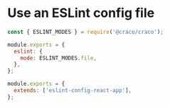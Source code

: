 # Use an ESLint config file

```js title="craco.config.js"
const { ESLINT_MODES } = require('@craco/craco');

module.exports = {
  eslint: {
    mode: ESLINT_MODES.file,
  },
};
```

```js title=".eslintrc.js"
module.exports = {
  extends: ['eslint-config-react-app'],
};
```
